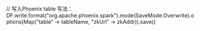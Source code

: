 // 写入Phoenix table 写法：<br>
DF.write.format("org.apache.phoenix.spark").mode(SaveMode.Overwrite).options(Map("table" -> tableName, "zkUrl" -> zkAddr)).save()
